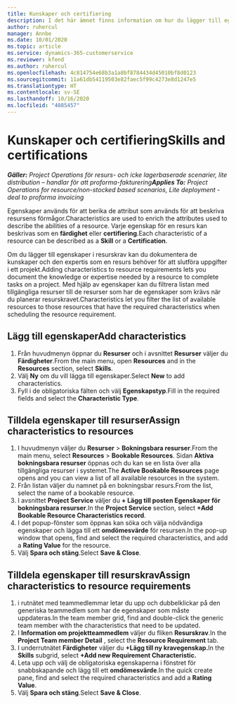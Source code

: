 ```yaml
---
title: Kunskaper och certifiering
description: I det här ämnet finns information om hur du lägger till egenskaper för färdigheter och certifiering i resurser.
author: ruhercul
manager: Annbe
ms.date: 10/01/2020
ms.topic: article
ms.service: dynamics-365-customerservice
ms.reviewer: kfend
ms.author: ruhercul
ms.openlocfilehash: 4c814754e68b3a1a8bf8784434d45010bf8d0123
ms.sourcegitcommit: 11a61db54119503e82faec5f99c4273e8d1247e5
ms.translationtype: HT
ms.contentlocale: sv-SE
ms.lasthandoff: 10/16/2020
ms.locfileid: "4085457"
---
```

# <a name="skills-and-certifications"></a><span data-ttu-id="84efb-103">Kunskaper och certifiering</span><span class="sxs-lookup"><span data-stu-id="84efb-103">Skills and certifications</span></span>
<span data-ttu-id="84efb-104">_**Gäller:** Project Operations för resurs- och icke lagerbaserade scenarier, lite distribution – handlar för att proforma-fakturering_</span><span class="sxs-lookup"><span data-stu-id="84efb-104">_**Applies To:** Project Operations for resource/non-stocked based scenarios, Lite deployment - deal to proforma invoicing_</span></span>

<span data-ttu-id="84efb-105">Egenskaper används för att berika de attribut som används för att beskriva resursens förmågor.</span><span class="sxs-lookup"><span data-stu-id="84efb-105">Characteristics are used to enrich the attributes used to describe the abilities of a resource.</span></span> <span data-ttu-id="84efb-106">Varje egenskap för en resurs kan beskrivas som en **färdighet** eller **certifiering**.</span><span class="sxs-lookup"><span data-stu-id="84efb-106">Each characteristic of a resource can be described as a **Skill** or a **Certification**.</span></span>

<span data-ttu-id="84efb-107">Om du lägger till egenskaper i resurskrav kan du dokumentera de kunskaper och den expertis som en resurs behöver för att slutföra uppgifter i ett projekt.</span><span class="sxs-lookup"><span data-stu-id="84efb-107">Adding characteristics to resource requirements lets you document the knowledge or expertise needed by a resource to complete tasks on a project.</span></span> <span data-ttu-id="84efb-108">Med hjälp av egenskaper kan du filtrera listan med tillgängliga resurser till de resurser som har de egenskaper som krävs när du planerar resurskravet.</span><span class="sxs-lookup"><span data-stu-id="84efb-108">Characteristics let you filter the list of available resources to those resources that have the required characteristics when scheduling the resource requirement.</span></span>

## <a name="add-characteristics"></a><span data-ttu-id="84efb-109">Lägg till egenskaper</span><span class="sxs-lookup"><span data-stu-id="84efb-109">Add characteristics</span></span>

1. <span data-ttu-id="84efb-110">Från huvudmenyn öppnar du **Resurser** och i avsnittet **Resurser** väljer du **Färdigheter**.</span><span class="sxs-lookup"><span data-stu-id="84efb-110">From the main menu, open **Resources** and in the **Resources** section, select **Skills**.</span></span>
2. <span data-ttu-id="84efb-111">Välj **Ny** om du vill lägga till egenskaper.</span><span class="sxs-lookup"><span data-stu-id="84efb-111">Select **New** to add characteristics.</span></span>
3. <span data-ttu-id="84efb-112">Fyll i de obligatoriska fälten och välj **Egenskapstyp**.</span><span class="sxs-lookup"><span data-stu-id="84efb-112">Fill in the required fields and select the **Characteristic Type**.</span></span>

## <a name="assign-characteristics-to-resources"></a><span data-ttu-id="84efb-113">Tilldela egenskaper till resurser</span><span class="sxs-lookup"><span data-stu-id="84efb-113">Assign characteristics to resources</span></span>

1. <span data-ttu-id="84efb-114">I huvudmenyn väljer du **Resurser** > **Bokningsbara resurser**.</span><span class="sxs-lookup"><span data-stu-id="84efb-114">From the main menu, select **Resources** > **Bookable Resources**.</span></span> <span data-ttu-id="84efb-115">Sidan **Aktiva bokningsbara resurser** öppnas och du kan se en lista över alla tillgängliga resurser i systemet.</span><span class="sxs-lookup"><span data-stu-id="84efb-115">The **Active Bookable Resources** page opens and you can view a list of all available resources in the system.</span></span>
2. <span data-ttu-id="84efb-116">Från listan väljer du namnet på en bokningsbar resurs.</span><span class="sxs-lookup"><span data-stu-id="84efb-116">From the list, select the name of a bookable resource.</span></span>
3. <span data-ttu-id="84efb-117">I avsnittet **Project Service** väljer du **+ Lägg till posten Egenskaper för bokningsbara resurser**.</span><span class="sxs-lookup"><span data-stu-id="84efb-117">In the **Project Service** section, select **+Add Bookable Resource Characteristics record**.</span></span>
4. <span data-ttu-id="84efb-118">I det popup-fönster som öppnas kan söka och välja nödvändiga egenskaper och lägga till ett **omdömesvärde** för resursen.</span><span class="sxs-lookup"><span data-stu-id="84efb-118">In the pop-up window that opens, find and select the required characteristics, and add a **Rating Value** for the resource.</span></span>
5. <span data-ttu-id="84efb-119">Välj **Spara och stäng**.</span><span class="sxs-lookup"><span data-stu-id="84efb-119">Select **Save & Close**.</span></span>

## <a name="assign-characteristics-to-resource-requirements"></a><span data-ttu-id="84efb-120">Tilldela egenskaper till resurskrav</span><span class="sxs-lookup"><span data-stu-id="84efb-120">Assign characteristics to resource requirements</span></span>

1. <span data-ttu-id="84efb-121">i rutnätet med teammedlemmar letar du upp och dubbelklickar på den generiska teammedlem som har de egenskaper som måste uppdateras.</span><span class="sxs-lookup"><span data-stu-id="84efb-121">In the team member grid, find and double-click the generic team member with the characteristics that need to be updated.</span></span>
2. <span data-ttu-id="84efb-122">I **Information om projektteammedlem** väljer du fliken **Resurskrav**.</span><span class="sxs-lookup"><span data-stu-id="84efb-122">In the **Project Team member Detail** , select the **Resource Requirement** tab.</span></span>
3. <span data-ttu-id="84efb-123">I underrutnätet **Färdigheter** väljer du **+Lägg till ny kravegenskap.**</span><span class="sxs-lookup"><span data-stu-id="84efb-123">In the **Skills** subgrid, select **+Add new Requirement Characteristic.**</span></span>
4. <span data-ttu-id="84efb-124">Leta upp och välj de obligatoriska egenskaperna i fönstret för snabbskapande och lägg till ett **omdömesvärde**.</span><span class="sxs-lookup"><span data-stu-id="84efb-124">In the quick create pane, find and select the required characteristics and add a **Rating Value**.</span></span>
5. <span data-ttu-id="84efb-125">Välj **Spara och stäng**.</span><span class="sxs-lookup"><span data-stu-id="84efb-125">Select **Save & Close**.</span></span>